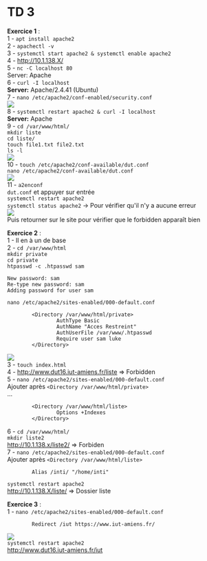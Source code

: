 # TD 3  

__Exercice 1__ :  
1 - `apt install apache2`  
2 - `apachectl -v`  
3 - `systemctl start apache2 & systemctl enable apache2`  
4 - http://10.1.138.X/  
5 - `nc -C localhost 80`  
Server: Apache  
6 - `curl -I localhost`  
**Server:** Apache/2.4.41 (Ubuntu)  
7 - `nano /etc/apache2/conf-enabled/security.conf`  
![](https://cdn.discordapp.com/attachments/935810711102296064/935816509886971904/unknown.png)  
8 - `systemctl restart apache2 & curl -I localhost`  
**Server:** Apache  
9 - `cd /var/www/html/`  
`mkdir liste`  
`cd liste/`  
`touch file1.txt file2.txt`  
`ls -l`  
![](https://cdn.discordapp.com/attachments/935810711102296064/935820419829727262/unknown.png)  
10 - `touch /etc/apache2/conf-available/dut.conf`  
`nano /etc/apache2/conf-available/dut.conf`  
![](https://cdn.discordapp.com/attachments/935810711102296064/935822629024190494/unknown.png)  
11 - `a2enconf`  
`dut.conf` et appuyer sur entrée  
`systemctl restart apache2`  
`systemctl status apache2` -> Pour vérifier qu'il n'y a aucune erreur  
![](https://cdn.discordapp.com/attachments/935810711102296064/935823026937794600/unknown.png)  
Puis retourner sur le site pour vérifier que le forbidden apparaît bien  

__Exercice 2__ :  
1 - Il en à un de base  
2 - `cd /var/www/html`  
`mkdir private`  
`cd private`  
`htpasswd -c .htpasswd sam`  
```
New password: sam
Re-type new password: sam
Adding password for user sam
```
`nano /etc/apache2/sites-enabled/000-default.conf`  
```
        <Directory /var/www/html/private>
                AuthType Basic
                AuthName "Acces Restreint"
                AuthUserFile /var/www/.htpasswd
                Require user sam luke
        </Directory>
```  
![](https://cdn.discordapp.com/attachments/935810711102296064/957296293674373120/unknown.png)   
3 - `touch index.html`  
4 - http://www.dut16.iut-amiens.fr/liste => Forbidden  
5 - `nano /etc/apache2/sites-enabled/000-default.conf`  
Ajouter après `<Directory /var/www/html/private>`  
...  
```
        <Directory /var/www/html/liste>
                Options +Indexes
        </Directory>
```
6 - `cd /var/www/html/`  
`mkdir liste2`  
http://10.1.138.x/liste2/ => Forbiden  
7 - `nano /etc/apache2/sites-enabled/000-default.conf`  
Ajouter après `<Directory /var/www/html/liste>`  

```
        Alias /inti/ "/home/inti"
```  
`systemctl restart apache2`  
http://10.1.138.X/liste/ => Dossier liste 

__Exercice 3__ :  
1 - `nano /etc/apache2/sites-enabled/000-default.conf`   
```
        Redirect /iut https://www.iut-amiens.fr/
```
![](https://cdn.discordapp.com/attachments/935810711102296064/957297454003408936/unknown.png)  
`systemctl restart apache2`  
http://www.dut16.iut-amiens.fr/iut  
